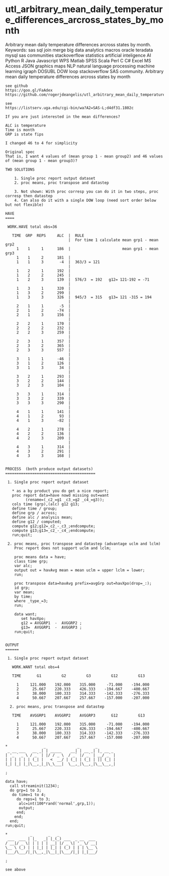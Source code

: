 # utl_arbitrary_mean_daily_temperature_differences_arcross_states_by_month
Arbitrary mean daily temperature differences arcross states by month. Keywords: sas sql join merge big data analytics macros oracle teradata mysql sas communities stackoverflow statistics artificial inteligence AI Python R Java Javascript WPS Matlab SPSS Scala Perl C C# Excel MS Access JSON graphics maps NLP natural language processing machine learning igraph DOSUBL DOW loop stackoverflow SAS community.
    Arbitrary mean daily temperature differences arcross states by month

    see github
    https://goo.gl/FaAdex
    https://github.com/rogerjdeangelis/utl_arbitrary_mean_daily_temperature_differences_arcross_states_by_month

    see
    https://listserv.uga.edu/cgi-bin/wa?A2=SAS-L;d4df31.1802c

    If you are just interested in the mean differences?

    ALC is temperature
    Time is month
    GRP is state fips

    I changed 46 to 4 for simplicity

    Original spec
    That is, I want 4 values of (mean group 1 - mean group2) and 46 values of (mean group 1 - mean group3)?

    TWO SOLUTIONS

        1. Single proc report output dataset
        2. proc means, proc transpose and datastep

        3. Not shown: With proc corresp you can do it in two steps, proc corresp then datastep
        4. Can also do it with a single DOW loop (need sort order below but not flexible)

    HAVE
    ====

     WORK.HAVE total obs=36

       TIME  GRP  REPS     ALC  |  RULE
                                |  For time 1 calculate mean grp1 - mean grp2
         1    1     1      186  |                       mean grp1 - mean grp3
         1    1     2      181  |
         1    1     3       -4  |  363/3 = 121
                                |
         1    2     1      192  |
         1    2     2      245  |
         1    2     3      139  |  576/3  = 192   g12= 121-192 = -71
                                |
         1    3     1      320  |
         1    3     2      299  |
         1    3     3      326  |  945/3  = 315   g13= 121 -315 = 194
                                |
         2    1     1       -5  |
         2    1     2      -74  |
         2    1     3      156  |
                                |
         2    2     1      170  |
         2    2     2      232  |
         2    2     3      259  |
                                |
         2    3     1      357  |
         2    3     2      365  |
         2    3     3      557  |
                                |
         3    1     1      -46  |
         3    1     2      126  |
         3    1     3       34  |
                                |
         3    2     1      293  |
         3    2     2      144  |
         3    2     3      104  |
                                |
         3    3     1      314  |
         3    3     2      339  |
         3    3     3      290  |
                                |
         4    1     1      141  |
         4    1     2       93  |
         4    1     3      -82  |
                                |
         4    2     1      278  |
         4    2     2      136  |
         4    2     3      209  |
                                |
         4    3     1      314  |
         4    3     2      291  |
         4    3     3      168  |


    PROCESS  (both produce output datasets)
    ========================================

     1. Single proc report output dataset

       * as a by product you do get a nice report;
       proc report data=have nowd missing out=want
             (rename=(_c2_=g1 _c3_=g2 _c4_=g3));
       cols time (grp),(alc) g12 g13;
       define time / group;
       define grp / across;
       define alc / analysis mean;
       define g12 / computed;
       compute g12;g12=_c2_-_c3_;endcompute;
       compute g13;g13=_c2_-_c4_;endcompute;
       run;quit;

     2. proc means, proc transpose and datastep (advantage uclm and lclm)
        Proc report does not support uclm and lclm;

        proc means data = have;
        class time grp;
        var alc;
        output out = havAvg mean = mean uclm = upper lclm = lower;
        run;

        proc transpose data=havAvg prefix=avgGrp out=havXpo(drop=_:);
        id grp;
        var mean;
        by time;
        where _type_=3;
        run;

        data want;
           set havXpo;
           g12 = AVGGRP1  -  AVGGRP2 ;
           g13=  AVGGRP1  -  AVGGRP3 ;
        run;quit;


    OUTPUT
    ======

     1. Single proc report output dataset

       WORK.WANT total obs=4

       TIME       G1         G2         G3         G12         G13

         1     121.000    192.000    315.000     -71.000    -194.000
         2      25.667    220.333    426.333    -194.667    -400.667
         3      38.000    180.333    314.333    -142.333    -276.333
         4      50.667    207.667    257.667    -157.000    -207.000

      2. proc means, proc transpose and datastep

       TIME    AVGGRP1    AVGGRP2    AVGGRP3       G12         G13

         1     121.000    192.000    315.000     -71.000    -194.000
         2      25.667    220.333    426.333    -194.667    -400.667
         3      38.000    180.333    314.333    -142.333    -276.333
         4      50.667    207.667    257.667    -157.000    -207.000

    *                _              _       _
     _ __ ___   __ _| | _____    __| | __ _| |_ __ _
    | '_ ` _ \ / _` | |/ / _ \  / _` |/ _` | __/ _` |
    | | | | | | (_| |   <  __/ | (_| | (_| | || (_| |
    |_| |_| |_|\__,_|_|\_\___|  \__,_|\__,_|\__\__,_|

    ;

    data have;
      call streaminit(1234);
      do grp=1 to 3;
       do time=1 to 4;
         do reps=1 to 3;
          alc=int(100*rand('normal',grp,1));
          output;
         end;
        end;
      end;
    run;quit;

    *          _       _   _
     ___  ___ | |_   _| |_(_) ___  _ __  ___
    / __|/ _ \| | | | | __| |/ _ \| '_ \/ __|
    \__ \ (_) | | |_| | |_| | (_) | | | \__ \
    |___/\___/|_|\__,_|\__|_|\___/|_| |_|___/

    ;

    see above


